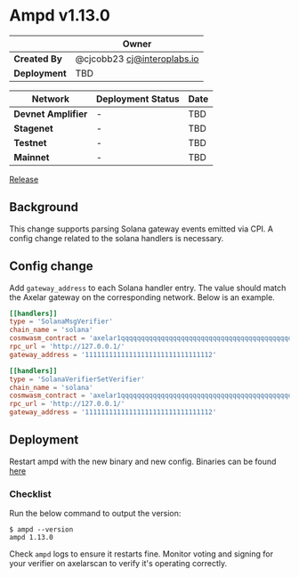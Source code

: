 # Ampd v1.13.0

|                | **Owner**                         |
| -------------- | --------------------------------- |
| **Created By** | @cjcobb23 <cj@interoplabs.io>     |
| **Deployment** | TBD                               |

| **Network**          | **Deployment Status** | **Date** |
| -------------------- | --------------------- | -------- |
| **Devnet Amplifier** | -                     | TBD      |
| **Stagenet**         | -                     | TBD      |
| **Testnet**          | -                     | TBD      |
| **Mainnet**          | -                     | TBD      |

[Release](https://github.com/axelarnetwork/axelar-amplifier/releases/tag/ampd-v1.13.0)

## Background

This change supports parsing Solana gateway events emitted via CPI. A config change related to the solana handlers is necessary.

## Config change

Add `gateway_address` to each Solana handler entry. The value should match the Axelar gateway
on the corresponding network. Below is an example.

```toml
[[handlers]]
type = 'SolanaMsgVerifier'
chain_name = 'solana'
cosmwasm_contract = 'axelar1qqqqqqqqqqqqqqqqqqqqqqqqqqqqqqqqqqqqqqqqqqqqqqqqqqqqecnww6'
rpc_url = 'http://127.0.0.1/'
gateway_address = '11111111111111111111111111111112'

[[handlers]]
type = 'SolanaVerifierSetVerifier'
chain_name = 'solana'
cosmwasm_contract = 'axelar1qqqqqqqqqqqqqqqqqqqqqqqqqqqqqqqqqqqqqqqqqqqqqqqqqqqqecnww6'
rpc_url = 'http://127.0.0.1/'
gateway_address = '11111111111111111111111111111112'

```


## Deployment

Restart ampd with the new binary and new config. Binaries can be found [here](https://github.com/axelarnetwork/axelar-amplifier/releases/tag/ampd-v1.13.0)

### Checklist

Run the below command to output the version:

```
$ ampd --version
ampd 1.13.0
```

Check `ampd` logs to ensure it restarts fine. Monitor voting and signing for your verifier on axelarscan to verify it's operating correctly.


